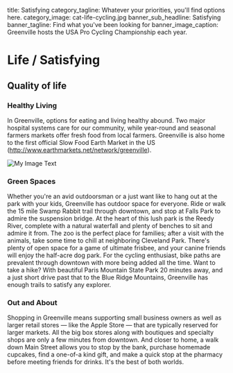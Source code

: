 title: Satisfying
category_tagline: Whatever your priorities, you'll find options here.
category_image: cat-life-cycling.jpg
banner_sub_headline: Satisfying
banner_tagline: Find what you've been looking for
banner_image_caption: Greenville hosts the USA Pro Cycling Championship each year.

# Life / Satisfying

## Quality of life

### Healthy Living
In Greenville, options for eating and living healthy abound. Two major hospital systems care for our community, while year-round and seasonal farmers markets offer fresh food from local farmers. Greenville is also home to the first official Slow Food Earth Market in the US (http://www.earthmarkets.net/network/greenville).

![My Image Text](/images/cooking.jpg "Optional title") 
### Green Spaces
Whether you're an avid outdoorsman or a just want like to hang out at the park with your kids, Greenville has outdoor space for everyone. Ride or walk the 15 mile Swamp Rabbit trail through downtown, and stop at Falls Park to admire the suspension bridge. At the heart of this lush park is the Reedy River, complete with a natural waterfall and plenty of benches to sit and admire it from. The zoo is the perfect place for families; after a visit with the animals, take some time to chill at neighboring Cleveland Park. There's plenty of open space for a game of ultimate frisbee, and your canine friends will enjoy the half-acre dog park. For 
the cycling enthusiast, bike paths are prevalent through downtown with more being added all the time. Want to take a hike? With beautiful Paris Mountain State Park 20 minutes away, and a just short drive past that to the Blue Ridge Mountains, Greenville has enough trails to satisfy any explorer.

### Out and About
Shopping in Greenville means supporting small business owners as well as larger retail stores — like the Apple Store — that are typically reserved for larger markets. All the big box stores along with boutiques and specialty shops are only a few minutes from downtown. And closer to home, a walk down Main Street allows you to stop by the bank, purchase homemade cupcakes, find a one-of-a kind gift, and make a quick stop at the pharmacy before meeting friends for drinks. It's the best of both worlds.